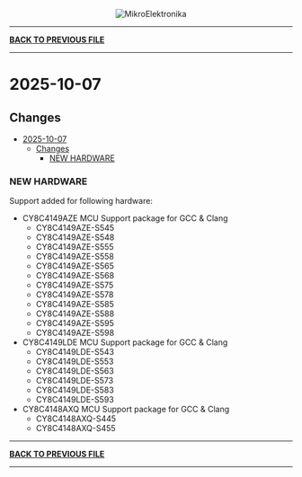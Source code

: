 <p align="center">
  <img src="http://www.mikroe.com/img/designs/beta/logo_small.png?raw=true" alt="MikroElektronika"/>
</p>

---

**[BACK TO PREVIOUS FILE](../changelog.md)**

---

# 2025-10-07

## Changes

- [2025-10-07](#2025-10-07)
  - [Changes](#changes)
    - [NEW HARDWARE](#new-hardware)

### NEW HARDWARE

Support added for following hardware:

+ CY8C4149AZE MCU Support package for GCC & Clang
  + CY8C4149AZE-S545
  + CY8C4149AZE-S548
  + CY8C4149AZE-S555
  + CY8C4149AZE-S558
  + CY8C4149AZE-S565
  + CY8C4149AZE-S568
  + CY8C4149AZE-S575
  + CY8C4149AZE-S578
  + CY8C4149AZE-S585
  + CY8C4149AZE-S588
  + CY8C4149AZE-S595
  + CY8C4149AZE-S598
+ CY8C4149LDE MCU Support package for GCC & Clang
  + CY8C4149LDE-S543
  + CY8C4149LDE-S553
  + CY8C4149LDE-S563
  + CY8C4149LDE-S573
  + CY8C4149LDE-S583
  + CY8C4149LDE-S593
+ CY8C4148AXQ MCU Support package for GCC & Clang
  + CY8C4148AXQ-S445
  + CY8C4148AXQ-S455

---

**[BACK TO PREVIOUS FILE](../changelog.md)**

---

